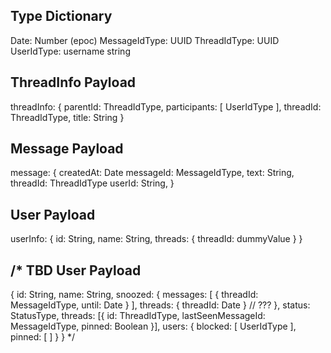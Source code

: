 Type Dictionary
---------------

Date: Number (epoc)
MessageIdType: UUID
ThreadIdType: UUID
UserIdType: username string


ThreadInfo Payload
------------------

threadInfo: {
  parentId: ThreadIdType,
  participants: [ UserIdType ],
  threadId: ThreadIdType,
  title: String
}

Message Payload
---------------

message: {
  createdAt: Date
  messageId: MessageIdType,
  text: String,
  threadId: ThreadIdType
  userId: String,
}

User Payload
------------
userInfo: {
  id: String,
  name: String,
  threads: { threadId: dummyValue }
}







/*
TBD User Payload
-------------------
{
  id: String,
  name: String,
  snoozed: {
    messages: [ { threadId: MessageIdType, until: Date } ],
    threads: { threadId: Date }  // ???
  },
  status: StatusType,
  threads: [{
    id: ThreadIdType,
    lastSeenMessageId: MessageIdType,
    pinned: Boolean
  }],
  users: {
    blocked: [ UserIdType ],
    pinned: [ ]
  }
}
*/